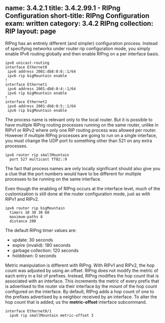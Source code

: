 
name: 3.4.2.1
title: 3.4.2.99.1 - RIPng Configuration
short-title: RIPng Configuration
exam: written
category: 3.4.2 RIPng
collection: RIP
layout: page
---
RIPng has an entirely different (and simpler) configuration process. Instead of specifying networks under router rip configuration mode, you simply enable IPv6 routing globally and then enable RIPng on a per interface basis.
```
ipv6 unicast-routing
interface Ethernet0
 ipv6 address 2001:db8:0:6::1/64
 ipv6 rip bigMountain enable
!
interface Ethernet1
 ipv6 address 2001:db8:0:4::1/64
 ipv6 rip bigMountain enable
!
interface Ethernet2
 ipv6 address 2001:db8:0:5::1/64
 ipv6 rip bigMountain enable
```
The process name is relevant only to the local router. But it is possible to have multiple RIPng routing processes running on the same router, unlike in RIPv1 or RIPv2 where only one RIP routing process was allowed per router. However if multiple RIPng processes are going to run on a single interface, you must change the UDP port to something other than 521 on any extra processes.
```
ipv6 router rip smallMountain
  port 527 multicast ff02::9
```
The fact that process names are only locally significant should also give you a clue that the port numbers would have to be different for multiple processes to be running on the same interface.

Even though the enabling of RIPng occurs at the interface level, much of the customization is still done at the router configuration mode, just as with RIPv1 and RIPv2.
```
ipv6 router rip bigMountain
  timers 10 30 30 60
  maximum-paths 8
  distance 200
```
The default RIPng timer values are:
- update: 30 seconds
- expire (invalid): 180 seconds
- garbage collection: 120 seconds
- holddown: 0 seconds

Metric manipulation is different with RIPng. With RIPv1 and RIPv2, the hop count was adjusted by using an offset. RIPng does not modify the metric of each entry in a list of prefixes. Instead, RIPng modifies the hop count that is associated with an interface. This increments the metric of every prefix that is advertised to the router via their interface by the mount of the hop count configured on the interface. By default, RIPng adds a hop count of one to the prefixes advertised by a neighbor received by an interface. To alter the hop count that is added, us the **metric-offset** interface subcommand.
```
interface Ethernet0/1
  ipv6 rip smallMountain metric-offset 3
```